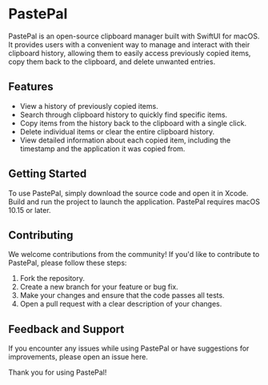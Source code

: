# PastePal

PastePal is an open-source clipboard manager built with SwiftUI for macOS. It provides users with a convenient way to manage and interact with their clipboard history, allowing them to easily access previously copied items, copy them back to the clipboard, and delete unwanted entries.

## Features
- View a history of previously copied items.
- Search through clipboard history to quickly find specific items.
- Copy items from the history back to the clipboard with a single click.
- Delete individual items or clear the entire clipboard history.
- View detailed information about each copied item, including the timestamp and the application it was copied from.

## Getting Started
To use PastePal, simply download the source code and open it in Xcode. Build and run the project to launch the application. PastePal requires macOS 10.15 or later.

## Contributing
We welcome contributions from the community! If you'd like to contribute to PastePal, please follow these steps:
1. Fork the repository.
2. Create a new branch for your feature or bug fix.
3. Make your changes and ensure that the code passes all tests.
4. Open a pull request with a clear description of your changes.


## Feedback and Support
If you encounter any issues while using PastePal or have suggestions for improvements, please open an issue here.

Thank you for using PastePal!
